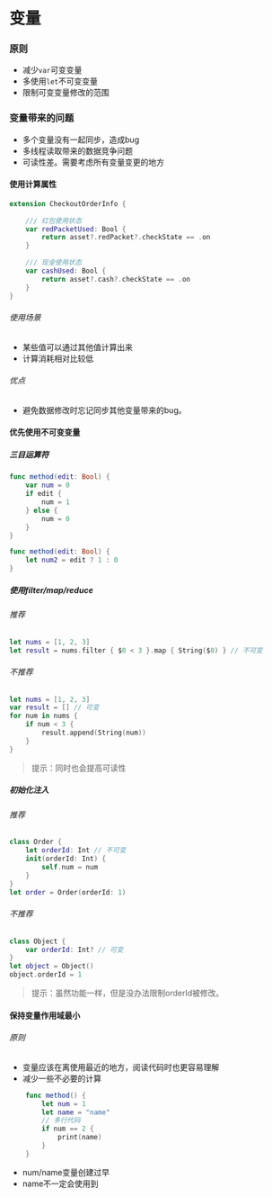 # 变量

### 原则
- 减少`var`可变变量
- 多使用`let`不可变变量
- 限制可变变量修改的范围

### 变量带来的问题
- 多个变量没有一起同步，造成bug
- 多线程读取带来的数据竞争问题
- 可读性差。需要考虑所有变量变更的地方

#### 使用计算属性
```swift
extension CheckoutOrderInfo {
    
    /// 红包使用状态
    var redPacketUsed: Bool {
        return asset?.redPacket?.checkState == .on
    }
    
    /// 现金使用状态
    var cashUsed: Bool {
        return asset?.cash?.checkState == .on
    }
}
```
###### 使用场景
- 某些值可以通过其他值计算出来
- 计算消耗相对比较低
###### 优点
- 避免数据修改时忘记同步其他变量带来的bug。

#### 优先使用不可变变量

##### 三目运算符
```swift
func method(edit: Bool) {
    var num = 0
    if edit {
        num = 1
    } else {
        num = 0
    }
}
```
```swift
func method(edit: Bool) {
    let num2 = edit ? 1 : 0
}
```

##### 使用filter/map/reduce
###### 推荐
```swift
let nums = [1, 2, 3]
let result = nums.filter { $0 < 3 }.map { String($0) } // 不可变
```
###### 不推荐
```swift
let nums = [1, 2, 3]
var result = [] // 可变
for num in nums {
    if num < 3 {
        result.append(String(num))
    }
}
```
> 提示：同时也会提高可读性

##### 初始化注入
###### 推荐
```swift
class Order {
    let orderId: Int // 不可变
    init(orderId: Int) {
        self.num = num
    }
}
let order = Order(orderId: 1)
```
###### 不推荐
```swift
class Object {
    var orderId: Int? // 可变
}
let object = Object()
object.orderId = 1
```
> 提示：虽然功能一样，但是没办法限制orderId被修改。


#### 保持变量作用域最小
###### 原则
- 变量应该在离使用最近的地方，阅读代码时也更容易理解
- 减少一些不必要的计算

```swift
    func method() {
        let num = 1
        let name = "name"
        // 多行代码
        if num == 2 {
            print(name)
        }
    }
```
- num/name变量创建过早
- name不一定会使用到
